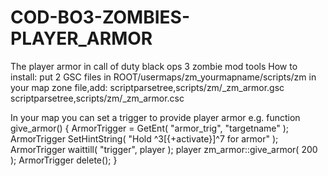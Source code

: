 # COD-BO3-ZOMBIES-PLAYER_ARMOR
The player armor in call of duty black ops 3 zombie mod tools
How to install:
put 2 GSC files in ROOT/usermaps/zm_yourmapname/scripts/zm
in your map zone file,add:
scriptparsetree,scripts/zm/_zm_armor.gsc
scriptparsetree,scripts/zm/_zm_armor.csc

In your map you can set a trigger to provide player armor e.g.
function give_armor()
{
	ArmorTrigger = GetEnt( "armor_trig", "targetname" );
	ArmorTrigger SetHintString( "Hold ^3[{+activate}]^7 for armor" );
	ArmorTrigger waittill( "trigger", player );
	player zm_armor::give_armor( 200 );
	ArmorTrigger delete();
}
